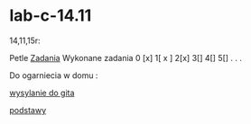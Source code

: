 # lab-c-14.11

14,11,15r:

Petle
[Zadania](http://wbzyl.inf.ug.edu.pl/c/petle)
Wykonane zadania 
0 [x]
1[ x ]
2[x]
3[]
4[]
5[]
.
.
.





Do ogarniecia w domu :

[wysylanie do gita](http://java-programowanie.pl/podstawy/narzedzia-programisty/przesylanie-projektu-na-github/)

[podstawy](http://rogerdudler.github.io/git-guide/index.pl.html)
